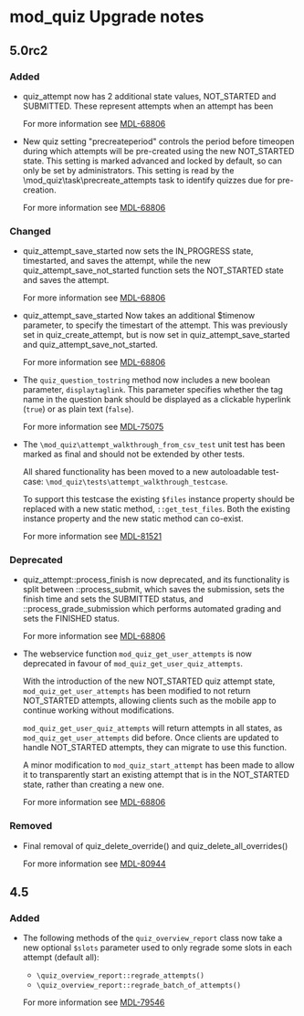 # mod_quiz Upgrade notes

## 5.0rc2

### Added

- quiz_attempt now has 2 additional state values, NOT_STARTED and SUBMITTED. These represent attempts when an attempt has been

  For more information see [MDL-68806](https://tracker.moodle.org/browse/MDL-68806)
- New quiz setting "precreateperiod" controls the period before timeopen during which attempts will be pre-created using the new
  NOT_STARTED state. This setting is marked advanced and locked by default, so can only be set by administrators. This setting
  is read by the \mod_quiz\task\precreate_attempts task to identify quizzes due for pre-creation.

  For more information see [MDL-68806](https://tracker.moodle.org/browse/MDL-68806)

### Changed

- quiz_attempt_save_started now sets the IN_PROGRESS state, timestarted, and saves the attempt, while the new quiz_attempt_save_not_started function sets the NOT_STARTED state and saves the attempt.

  For more information see [MDL-68806](https://tracker.moodle.org/browse/MDL-68806)
- quiz_attempt_save_started Now takes an additional $timenow parameter, to specify the timestart of the attempt. This was previously
  set in quiz_create_attempt, but is now set in quiz_attempt_save_started and quiz_attempt_save_not_started.

  For more information see [MDL-68806](https://tracker.moodle.org/browse/MDL-68806)
- The `quiz_question_tostring` method now includes a new boolean parameter, `displaytaglink`. This parameter specifies whether the tag name in the question bank should be displayed as a clickable hyperlink (`true`) or as plain text (`false`).

  For more information see [MDL-75075](https://tracker.moodle.org/browse/MDL-75075)
- The `\mod_quiz\attempt_walkthrough_from_csv_test` unit test has been marked as final and should not be extended by other tests.

  All shared functionality has been moved to a new autoloadable test-case:
  `\mod_quiz\tests\attempt_walkthrough_testcase`.

  To support this testcase the existing `$files` instance property should be replaced with a new static method, `::get_test_files`.
  Both the existing instance property and the new static method can co-exist.

  For more information see [MDL-81521](https://tracker.moodle.org/browse/MDL-81521)

### Deprecated

- quiz_attempt::process_finish is now deprecated, and its functionality is split between ::process_submit, which saves the
  submission, sets the finish time and sets the SUBMITTED status, and ::process_grade_submission which performs automated
  grading and sets the FINISHED status.

  For more information see [MDL-68806](https://tracker.moodle.org/browse/MDL-68806)
- The webservice function `mod_quiz_get_user_attempts` is now deprecated in favour of `mod_quiz_get_user_quiz_attempts`.

  With the introduction of the new NOT_STARTED quiz attempt state, `mod_quiz_get_user_attempts` has been modified to not return NOT_STARTED attempts, allowing clients such as the mobile app to continue working without modifications.

  `mod_quiz_get_user_quiz_attempts` will return attempts in all states, as `mod_quiz_get_user_attempts` did before. Once clients are updated to handle NOT_STARTED attempts, they can migrate to use this function.

  A minor modification to `mod_quiz_start_attempt` has been made to allow it to transparently start an existing attempt that is in the NOT_STARTED state, rather than creating a new one.

  For more information see [MDL-68806](https://tracker.moodle.org/browse/MDL-68806)

### Removed

- Final removal of quiz_delete_override() and quiz_delete_all_overrides()

  For more information see [MDL-80944](https://tracker.moodle.org/browse/MDL-80944)

## 4.5

### Added

- The following methods of the `quiz_overview_report` class now take a new optional `$slots` parameter used to only regrade some slots in each attempt (default all):
  - `\quiz_overview_report::regrade_attempts()`
  - `\quiz_overview_report::regrade_batch_of_attempts()`

  For more information see [MDL-79546](https://tracker.moodle.org/browse/MDL-79546)
